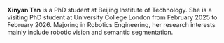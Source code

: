 <p style="text-align: justify;">    

<strong>Xinyan Tan</strong> is a PhD student at Beijing Institute of Technology. She is a visiting PhD student at University College London from February 2025 to February 2026. Majoring in Robotics Engineering, her research interests mainly include robotic vision and semantic segmentation.

</p>